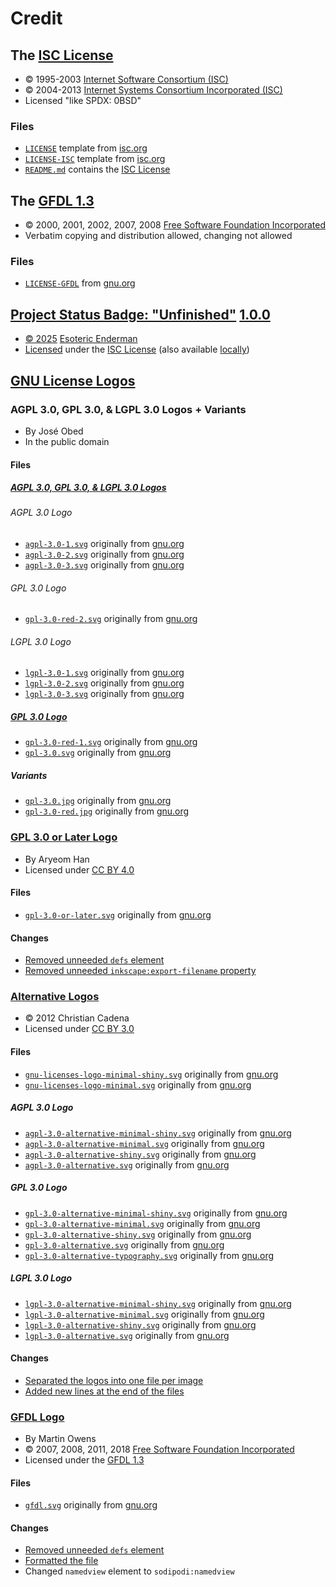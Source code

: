 # Credit

## The [ISC License][isc-license]

* © 1995-2003 [Internet Software Consortium (ISC)][isc-license-author]
* © 2004-2013 [Internet Systems Consortium Incorporated (ISC)][isc-license-author]
* Licensed "like SPDX: 0BSD"

### Files

* [`LICENSE`][isc-license-local] template from [isc.org][isc-license]
* [`LICENSE-ISC`][isc-license-local-copy] template from [isc.org][isc-license]
* [`README.md`][isc-license-readme] contains the [ISC License][isc-license]

## The [GFDL 1.3][gfdl]

* © 2000, 2001, 2002, 2007, 2008 [Free Software Foundation Incorporated][gfdl-author]
* Verbatim copying and distribution allowed, changing not allowed

### Files

* [`LICENSE-GFDL`][gfdl-local] from [gnu.org][gfdl-remote]

## [Project Status Badge: "Unfinished"][status-badge] [1.0.0][status-badge-1.0.0]

* [© 2025][status-badge-copyright] [Esoteric Enderman][status-badge-author]
* [Licensed][status-badge-license-statement] under the [ISC License][status-badge-license] (also available [locally][isc-license-local-copy])

## [GNU License Logos][gnu-license-logos]

### AGPL 3.0, GPL 3.0, & LGPL 3.0 Logos + Variants

* By José Obed
* In the public domain

#### Files

##### [AGPL 3.0, GPL 3.0, & LGPL 3.0 Logos][gnu-license-logos-agpl-3.0-gpl-3.0-lgpl-3.0]

###### AGPL 3.0 Logo

* [`agpl-3.0-1.svg`][gnu-license-logos-agpl-3.0-local-1] originally from [gnu.org][gnu-license-logos-agpl-3.0-gpl-3.0-lgpl-3.0-remote]
* [`agpl-3.0-2.svg`][gnu-license-logos-agpl-3.0-local-2] originally from [gnu.org][gnu-license-logos-agpl-3.0-gpl-3.0-lgpl-3.0-remote]
* [`agpl-3.0-3.svg`][gnu-license-logos-agpl-3.0-local-3] originally from [gnu.org][gnu-license-logos-agpl-3.0-gpl-3.0-lgpl-3.0-remote]

###### GPL 3.0 Logo

* [`gpl-3.0-red-2.svg`][gnu-license-logos-gpl-3.0-local-red-2] originally from [gnu.org][gnu-license-logos-agpl-3.0-gpl-3.0-lgpl-3.0-remote]

###### LGPL 3.0 Logo

* [`lgpl-3.0-1.svg`][gnu-license-logos-lgpl-3.0-local-1] originally from [gnu.org][gnu-license-logos-agpl-3.0-gpl-3.0-lgpl-3.0-remote]
* [`lgpl-3.0-2.svg`][gnu-license-logos-lgpl-3.0-local-2] originally from [gnu.org][gnu-license-logos-agpl-3.0-gpl-3.0-lgpl-3.0-remote]
* [`lgpl-3.0-3.svg`][gnu-license-logos-lgpl-3.0-local-3] originally from [gnu.org][gnu-license-logos-agpl-3.0-gpl-3.0-lgpl-3.0-remote]

##### [GPL 3.0 Logo][gnu-license-logos-gpl-3.0]

* [`gpl-3.0-red-1.svg`][gnu-license-logos-gpl-3.0-local-red-1] originally from [gnu.org][gnu-license-logos-gpl-3.0-remote]
* [`gpl-3.0.svg`][gnu-license-logos-gpl-3.0-local] originally from [gnu.org][gnu-license-logos-gpl-3.0-remote]

##### Variants

* [`gpl-3.0.jpg`][gnu-license-logos-gpl-3.0-alternative-local] originally from [gnu.org][gnu-license-logos-gpl-3.0-alternative-remote]
* [`gpl-3.0-red.jpg`][gnu-license-logos-gpl-3.0-red-alternative-local] originally from [gnu.org][gnu-license-logos-gpl-3.0-red-alternative-remote]

### [GPL 3.0 or Later Logo][gnu-license-logos-gpl-3.0-or-later]

* By Aryeom Han
* Licensed under [CC BY 4.0][gnu-license-logos-gpl-3.0-or-later-license]

#### Files

* [`gpl-3.0-or-later.svg`][gnu-license-logos-gpl-3.0-or-later-local] originally from [gnu.org][gnu-license-logos-gpl-3.0-or-later-remote]

#### Changes

* [Removed unneeded `defs` element](https://gitlab.com/esoterictemplates/assets/images/license-images/-/commit/26b7f19f2ce5fe9bce80b2ea122ac6c37bf5ad84 "View commit")
* [Removed unneeded `inkscape:export-filename` property](https://gitlab.com/esoterictemplates/assets/images/license-images/-/commit/c736704fd0b44d6cdfd5886caeeefb8548799da5 "View commit")

### [Alternative Logos][gnu-license-logos-alternative-logos]

* © 2012 Christian Cadena
* Licensed under [CC BY 3.0][gnu-license-logos-alternative-logos-license]

#### Files

* [`gnu-licenses-logo-minimal-shiny.svg`][gnu-license-logos-licenses-minimal-shiny-local] originally from [gnu.org][gnu-license-logos-alternative-logos-remote]
* [`gnu-licenses-logo-minimal.svg`][gnu-license-logos-licenses-minimal-local] originally from [gnu.org][gnu-license-logos-alternative-logos-remote]

##### AGPL 3.0 Logo

* [`agpl-3.0-alternative-minimal-shiny.svg`][gnu-license-logos-agpl-3.0-alternative-minimal-shiny-local] originally from [gnu.org][gnu-license-logos-alternative-logos-remote]
* [`agpl-3.0-alternative-minimal.svg`][gnu-license-logos-agpl-3.0-alternative-minimal-local] originally from [gnu.org][gnu-license-logos-alternative-logos-remote]
* [`agpl-3.0-alternative-shiny.svg`][gnu-license-logos-agpl-3.0-alternative-shiny-local] originally from [gnu.org][gnu-license-logos-alternative-logos-remote]
* [`agpl-3.0-alternative.svg`][gnu-license-logos-agpl-3.0-alternative-default-local] originally from [gnu.org][gnu-license-logos-alternative-logos-remote]

##### GPL 3.0 Logo

* [`gpl-3.0-alternative-minimal-shiny.svg`][gnu-license-logos-gpl-3.0-alternative-minimal-shiny-local] originally from [gnu.org][gnu-license-logos-alternative-logos-remote]
* [`gpl-3.0-alternative-minimal.svg`][gnu-license-logos-gpl-3.0-alternative-minimal-local] originally from [gnu.org][gnu-license-logos-alternative-logos-remote]
* [`gpl-3.0-alternative-shiny.svg`][gnu-license-logos-gpl-3.0-alternative-shiny-local] originally from [gnu.org][gnu-license-logos-alternative-logos-remote]
* [`gpl-3.0-alternative.svg`][gnu-license-logos-gpl-3.0-alternative-default-local] originally from [gnu.org][gnu-license-logos-alternative-logos-remote]
* [`gpl-3.0-alternative-typography.svg`][gnu-license-logos-gpl-3.0-alternative-typography-local] originally from [gnu.org][gnu-license-logos-alternative-logos-remote]

##### LGPL 3.0 Logo

* [`lgpl-3.0-alternative-minimal-shiny.svg`][gnu-license-logos-lgpl-3.0-alternative-minimal-shiny-local] originally from [gnu.org][gnu-license-logos-alternative-logos-remote]
* [`lgpl-3.0-alternative-minimal.svg`][gnu-license-logos-lgpl-3.0-alternative-minimal-local] originally from [gnu.org][gnu-license-logos-alternative-logos-remote]
* [`lgpl-3.0-alternative-shiny.svg`][gnu-license-logos-lgpl-3.0-alternative-shiny-local] originally from [gnu.org][gnu-license-logos-alternative-logos-remote]
* [`lgpl-3.0-alternative.svg`][gnu-license-logos-lgpl-3.0-alternative-default-local] originally from [gnu.org][gnu-license-logos-alternative-logos-remote]

#### Changes

* [Separated the logos into one file per image](https://gitlab.com/esoterictemplates/assets/images/license-images/-/commit/9a4891bf1c0e4618299631d4d9b820c89500e256 "View commit")
* [Added new lines at the end of the files](https://gitlab.com/esoterictemplates/assets/images/license-images/-/commit/7fdd622f361ce531804f00f86741231f4ce7428f "View commit")

### [GFDL Logo][gnu-license-logos-gfdl-logo]

* By Martin Owens
* © 2007, 2008, 2011, 2018 [Free Software Foundation Incorporated][gnu-license-logos-gfdl-logo-copyright-owner]
* Licensed under the [GFDL 1.3][gnu-license-logos-gfdl-logo-license]

#### Files

* [`gfdl.svg`][gnu-license-logos-gfdl-local] originally from [gnu.org][gnu-license-logos-gfdl-remote]

#### Changes

* [Removed unneeded `defs` element](https://gitlab.com/esoterictemplates/assets/images/license-images/-/commit/26b7f19f2ce5fe9bce80b2ea122ac6c37bf5ad84 "View commit")
* [Formatted the file](https://gitlab.com/esoterictemplates/assets/images/license-images/-/commit/66bfbc6622d98e4954d8a2c210b9f4e2ab12f5c4 "View commit")
* Changed `namedview` element to `sodipodi:namedview`

[isc-license]: https://www.isc.org/licenses/ (The ISC License)

[isc-license-local]: ../LICENSE (This project's license)
[isc-license-readme]: ../README.md#license-badges-1 (The ISC License in the README.md file)

[isc-license-author]: https://www.isc.org/ (The Internet Systems Consortium)


[gfdl]: https://www.gnu.org/licenses/fdl-1.3.en.html (The GFDL 1.3)
[gfdl-author]: https://www.fsf.org/ (The Free Software Foundation)

[gfdl-local]: ../LICENSE-GFDL (The license of the GFDL logo)
[gfdl-remote]: https://www.gnu.org/licenses/fdl-1.3.txt (The source of the license of the GFDL logo)


[status-badge]: https://gitlab.com/esoterictemplates/assets/images/symbols/project-status-badges/-/blob/main/assets/images/badges/unfinished.svg?ref_type=heads (The "unfinished" project status badge)
[status-badge-1.0.0]: https://gitlab.com/esoterictemplates/assets/images/symbols/project-status-badges/-/blob/unfinished-1.0.0/assets/images/badges/unfinished.svg (The "unfinished" project status badge 1.0.0)

[status-badge-copyright]: https://gitlab.com/esoterictemplates/assets/images/symbols/project-status-badges/-/blob/unfinished-1.0.0/assets/images/badges/unfinished.svg?plain=1#L119 (The copyright notice of the "unfinished" project status badge)
[status-badge-author]: https://enderman.dev (Esoteric Enderman)

[status-badge-license-statement]: https://gitlab.com/esoterictemplates/assets/images/symbols/project-status-badges/-/blob/unfinished-1.0.0/assets/images/badges/unfinished.svg?plain=1#L116-124 (The license statement of the "unfinished" project status badge)
[status-badge-license]: https://gitlab.com/esoterictemplates/assets/images/symbols/project-status-badges/-/blob/unfinished-1.0.0/assets/images/badges/unfinished.svg?plain=1#L117-123 (The license of the "unfinished" project status badge)


[gnu-license-logos]: https://www.gnu.org/graphics/license-logos.html (GNU License Logos)

[gnu-license-logos-agpl-3.0-local-1]: ../assets/images/license/logos/gnu/agpl/3.0/agpl-3.0-1.svg (The AGPL 3.0 logo)
[gnu-license-logos-agpl-3.0-local-2]: ../assets/images/license/logos/gnu/agpl/3.0/agpl-3.0-2.svg (The AGPL 3.0 logo)
[gnu-license-logos-agpl-3.0-local-3]: ../assets/images/license/logos/gnu/agpl/3.0/agpl-3.0-3.svg (The AGPL 3.0 logo)

[gnu-license-logos-lgpl-3.0-local-1]: ../assets/images/license/logos/gnu/lgpl/3.0/lgpl-3.0-1.svg (The LGPL 3.0 logo)
[gnu-license-logos-lgpl-3.0-local-2]: ../assets/images/license/logos/gnu/lgpl/3.0/lgpl-3.0-2.svg (The LGPL 3.0 logo)
[gnu-license-logos-lgpl-3.0-local-3]: ../assets/images/license/logos/gnu/lgpl/3.0/lgpl-3.0-3.svg (The LGPL 3.0 logo)

[gnu-license-logos-gpl-3.0]: https://www.gnu.org/graphics/gpl-v3-logo.svg (The GPL 3.0 logo)

[gnu-license-logos-gpl-3.0-local]: ../assets/images/license/logos/gnu/gpl/3.0/gpl-3.0.svg (The GPL 3.0 logo)
[gnu-license-logos-gpl-3.0-local-red-1]: ../assets/images/license/logos/gnu/gpl/3.0/gpl-3.0-red-1.svg (The red GPL 3.0 logo)
[gnu-license-logos-gpl-3.0-local-red-2]: ../assets/images/license/logos/gnu/gpl/3.0/gpl-3.0-red-2.svg (The red GPL 3.0 logo)
[gnu-license-logos-gpl-3.0-remote]: https://www.gnu.org/graphics/gpl-v3-logo.svg (The source of the GPL 3.0 logo)

[gnu-license-logos-agpl-3.0-gpl-3.0-lgpl-3.0]: https://www.gnu.org/graphics/lgpl-agpl-v3-logos.svg (The AGPL 3.0, GPL 3.0, & LGPL 3.0 logos)

[gnu-license-logos-agpl-3.0-gpl-3.0-lgpl-3.0-remote]: https://www.gnu.org/graphics/lgpl-agpl-v3-logos.svg (The source of the AGPL 3.0, GPL 3.0, & LGPL 3.0 logos)

[gnu-license-logos-gpl-3.0-alternative-local]: ../assets/images/license/logos/gnu/gpl/3.0/gpl-3.0.jpg (The GPL 3.0 logo variant)
[gnu-license-logos-gpl-3.0-alternative-remote]: https://www.gnu.org/graphics/gplv3-rounded-grey-180x60.jpg (The source of the GPL 3.0 logo variant)
[gnu-license-logos-gpl-3.0-red-alternative-local]: ../assets/images/license/logos/gnu/gpl/3.0/gpl-3.0-red.jpg (The red GPL 3.0 logo variant)
[gnu-license-logos-gpl-3.0-red-alternative-remote]: https://www.gnu.org/graphics/gplv3-rounded-red-180x60.jpg (The source of the red GPL 3.0 logo variant)

[gnu-license-logos-gpl-3.0-or-later]: https://www.gnu.org/graphics/gplv3-or-later.svg (The GPL 3.0 or later logo)

[gnu-license-logos-gpl-3.0-or-later-license]: https://creativecommons.org/licenses/by/4.0/ (CC BY 4.0)

[gnu-license-logos-gpl-3.0-or-later-local]: ../assets/images/license/logos/gnu/gpl/3.0/gpl-3.0-or-later.svg (The GPL 3.0 or later logo)
[gnu-license-logos-gpl-3.0-or-later-remote]: https://www.gnu.org/graphics/gplv3-or-later.svg (The source of the GPL 3.0 or later logo)

[gnu-license-logos-alternative-logos]: https://www.gnu.org/graphics/license-logos-by-christian-candena-cc-by.svg (The alternative license logos)
[gnu-license-logos-alternative-logos-license]: https://creativecommons.org/licenses/by/3.0/ (CC BY 3.0)

[gnu-license-logos-alternative-logos-remote]: https://www.gnu.org/graphics/license-logos-by-christian-candena-cc-by.svg (The source of the alternative license logos)

[gnu-license-logos-licenses-minimal-shiny-local]: ../assets/images/license/logos/gnu/gnu-licenses-logo-minimal-shiny.svg (The minimal & shiny alternative GNU licenses logo)
[gnu-license-logos-licenses-minimal-local]: ../assets/images/license/logos/gnu/gnu-licenses-logo-minimal.svg (The minimal alternative GNU licenses logo)

[gnu-license-logos-agpl-3.0-alternative-minimal-shiny-local]: ../assets/images/license/logos/gnu/agpl/3.0/agpl-3.0-alternative-minimal-shiny.svg (The minimal & shiny alternative AGPL 3.0 logo)
[gnu-license-logos-agpl-3.0-alternative-minimal-local]: ../assets/images/license/logos/gnu/agpl/3.0/agpl-3.0-alternative-minimal.svg (The minimal alternative AGPL 3.0 logo)
[gnu-license-logos-agpl-3.0-alternative-shiny-local]: ../assets/images/license/logos/gnu/agpl/3.0/agpl-3.0-alternative-shiny.svg (The shiny alternative AGPL 3.0 logo)
[gnu-license-logos-agpl-3.0-alternative-default-local]: ../assets/images/license/logos/gnu/agpl/3.0/agpl-3.0-alternative.svg (The alternative AGPL 3.0 logo)

[gnu-license-logos-gpl-3.0-alternative-minimal-shiny-local]: ../assets/images/license/logos/gnu/gpl/3.0/gpl-3.0-alternative-minimal-shiny.svg (The minimal & shiny alternative GPL 3.0 logo)
[gnu-license-logos-gpl-3.0-alternative-minimal-local]: ../assets/images/license/logos/gnu/gpl/3.0/gpl-3.0-alternative-minimal.svg (The minimal alternative GPL 3.0 logo)
[gnu-license-logos-gpl-3.0-alternative-shiny-local]: ../assets/images/license/logos/gnu/gpl/3.0/gpl-3.0-alternative-shiny.svg (The shiny alternative GPL 3.0 logo)
[gnu-license-logos-gpl-3.0-alternative-default-local]: ../assets/images/license/logos/gnu/gpl/3.0/gpl-3.0-alternative.svg (The alternative GPL 3.0 logo)

[gnu-license-logos-gpl-3.0-alternative-typography-local]: ../assets/images/license/logos/gnu/gpl/3.0/gpl-3.0-alternative-typography.svg (The alternative GPL 3.0 typography)

[gnu-license-logos-lgpl-3.0-alternative-minimal-shiny-local]: ../assets/images/license/logos/gnu/lgpl/3.0/lgpl-3.0-alternative-minimal-shiny.svg (The minimal & shiny alternative LGPL 3.0 logo)
[gnu-license-logos-lgpl-3.0-alternative-minimal-local]: ../assets/images/license/logos/gnu/lgpl/3.0/lgpl-3.0-alternative-minimal.svg (The minimal alternative LGPL 3.0 logo)
[gnu-license-logos-lgpl-3.0-alternative-shiny-local]: ../assets/images/license/logos/gnu/lgpl/3.0/lgpl-3.0-alternative-shiny.svg (The shiny alternative LGPL 3.0 logo)
[gnu-license-logos-lgpl-3.0-alternative-default-local]: ../assets/images/license/logos/gnu/lgpl/3.0/lgpl-3.0-alternative.svg (The alternative LGPL 3.0 logo)

[gnu-license-logos-gfdl-logo]: https://www.gnu.org/graphics/gfdl-logo.svg (The GFDL logo)
[gnu-license-logos-gfdl-logo-copyright-owner]: https://www.fsf.org/ (The Free Software Foundation)
[gnu-license-logos-gfdl-logo-license]: https://www.gnu.org/licenses/fdl-1.3.html (The license of the GFDL logo)

[gnu-license-logos-gfdl-local]: ../assets/images/license/logos/gnu/gfdl.svg (The GFDL logo)
[gnu-license-logos-gfdl-remote]: https://www.gnu.org/graphics/gfdl-logo.svg (The source of the GFDL logo)


[isc-license-local-copy]: ../docs/assets/text/licenses/LICENSE-ISC (The local copy of the ISC License)

